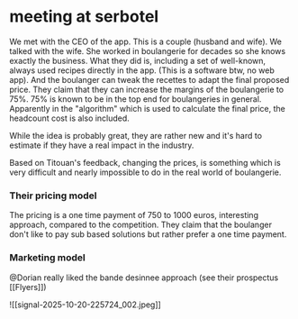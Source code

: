 # meeting at serbotel
We met with the CEO of the app. This is a couple (husband and wife). We talked with the wife. She worked in boulangerie for decades so she knows exactly the business. What they did is, including a set of well-known, always used recipes directly in the app. (This is a software btw, no web app). And the boulanger can tweak the recettes to adapt the final proposed price. They claim that they can increase the margins of the boulangerie to 75%. 75% is known to be in the top end for boulangeries in general. Apparently in the "algorithm" which is used to calculate the final price, the headcount cost is also included. 

While the idea is probably great, they are rather new and it's hard to estimate if they have a real impact in the industry.

Based on Titouan's feedback, changing the prices, is something which is very difficult and nearly impossible to do in the real world of boulangerie.

### Their pricing model
The pricing is a one time payment of 750 to 1000 euros, interesting approach, compared to the competition. They claim that the boulanger don't like to pay sub based solutions but rather prefer a one time payment.

### Marketing model
@Dorian really liked the bande desinnee approach (see their prospectus [[Flyers]])

![[signal-2025-10-20-225724_002.jpeg]]